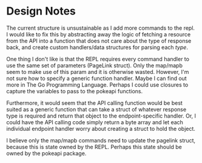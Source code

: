 # Design Notes
The current structure is unsustainable as I add more commands to the repl. I
would like to fix this by abstracting away the logic of fetching a resource from
the API into a function that does not care about the type of response back, and
create custom handlers/data structures for parsing each *type*.

One thing I don't like is that the REPL requires every command handler to use
the same set of parameters (PageLink struct). Only the map/mapb seem to make use
of this param and it is otherwise wasted. However, I'm not sure how to specify a
generic function handler. Maybe I can find out more in The Go Programming
Language. Perhaps I could use closures to capture the variables to pass to the
pokeapi functions.

Furthermore, it would seem that the API calling function would be best suited as
a generic function that can take a struct of whatever response type is required
and return that object to the endpoint-specific handler. Or, I could have the
API calling code simply return a byte array and let each individual endpoint
handler worry about creating a struct to hold the object.

I believe only the map/mapb commands need to update the pagelink struct, because
this is state owned by the REPL. Perhaps this state should be owned by the
pokeapi package.
